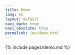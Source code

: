 ```yaml
---
title: Demo
lang: en
layout: default
navi_dark: true
navi_absolute: true
permalink: /en/demo.html
---
```


{% include pages/demo.md %}
